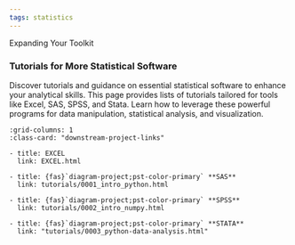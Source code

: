 ```yaml
---
tags: statistics
---
```



Expanding Your Toolkit
### Tutorials for More Statistical Software
Discover tutorials and guidance on essential statistical software to enhance your analytical skills. This page provides lists of tutorials tailored for tools like Excel, SAS, SPSS, and Stata. Learn how to leverage these powerful programs for data manipulation, statistical analysis, and visualization. 

```{gallery-grid}
:grid-columns: 1
:class-card: "downstream-project-links"

- title: EXCEL
  link: EXCEL.html

- title: {fas}`diagram-project;pst-color-primary` **SAS**
  link: tutorials/0001_intro_python.html

- title: {fas}`diagram-project;pst-color-primary` **SPSS**
  link: tutorials/0002_intro_numpy.html

- title: {fas}`diagram-project;pst-color-primary` **STATA**
  link: "tutorials/0003_python-data-analysis.html"


```

